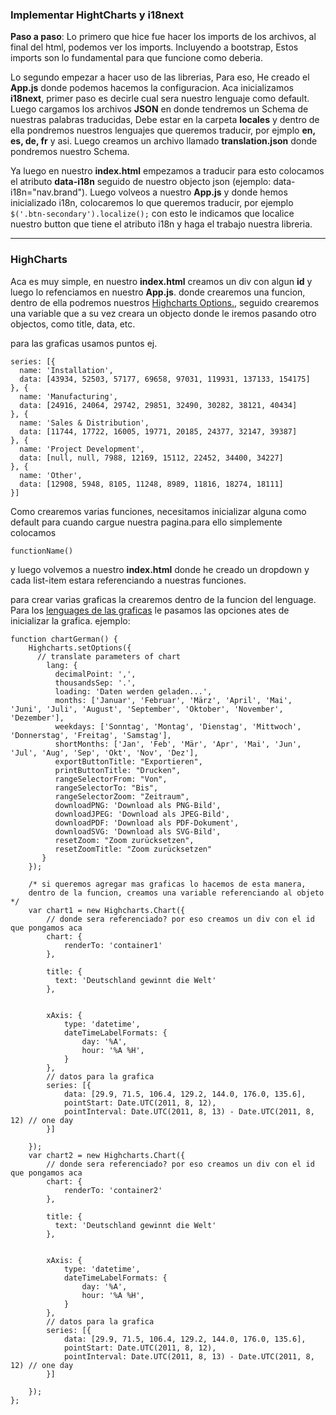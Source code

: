 ### Implementar HightCharts y i18next

**Paso a paso**: Lo primero que hice fue hacer los imports de los archivos, al final del html, podemos ver los imports.
Incluyendo a bootstrap, Estos imports son lo fundamental para que funcione como deberia.

Lo segundo empezar a hacer uso de las librerias, Para eso, He creado el **App.js** donde podemos hacemos la configuracion.
Aca inicializamos **i18next**, primer paso es decirle cual sera nuestro lenguaje como default. Luego cargamos los archivos **JSON**
en donde tendremos un Schema de nuestras palabras traducidas, Debe estar en la carpeta **locales** y dentro de ella pondremos nuestros lenguajes que queremos traducir,
por ejmplo **en, es, de, fr** y asi. Luego creamos un archivo llamado **translation.json** donde pondremos nuestro Schema.

Ya luego en nuestro **index.html** empezamos a traducir para esto colocamos el atributo **data-i18n** seguido de nuestro objecto json (ejemplo: data-i18n="nav.brand").
Luego volveos a nuestro **App.js** y donde hemos inicializado i18n, colocaremos lo que queremos traducir, por ejemplo `$('.btn-secondary').localize();` con esto le indicamos que localice nuestro button que tiene el atributo i18n y haga el trabajo nuestra libreria.

---

### HighCharts
Aca es muy simple, en nuestro **index.html** creamos un div con algun **id** y luego lo refenciamos en nuestro **App.js**.
donde crearemos una funcion, dentro de ella podremos nuestros [Highcharts Options.](https://www.highcharts.com/docs/getting-started/how-to-set-options), seguido
crearemos una variable que a su vez creara un objecto donde le iremos pasando otro objectos, como title, data, etc.

para las graficas usamos puntos ej.
```
series: [{
  name: 'Installation',
  data: [43934, 52503, 57177, 69658, 97031, 119931, 137133, 154175]
}, {
  name: 'Manufacturing',
  data: [24916, 24064, 29742, 29851, 32490, 30282, 38121, 40434]
}, {
  name: 'Sales & Distribution',
  data: [11744, 17722, 16005, 19771, 20185, 24377, 32147, 39387]
}, {
  name: 'Project Development',
  data: [null, null, 7988, 12169, 15112, 22452, 34400, 34227]
}, {
  name: 'Other',
  data: [12908, 5948, 8105, 11248, 8989, 11816, 18274, 18111]
}]
```

Como crearemos varias funciones, necesitamos inicializar alguna como default para cuando cargue nuestra pagina.para ello simplemente colocamos
```
functionName()
```

y luego volvemos a nuestro **index.html** donde he creado un dropdown y cada list-item estara referenciando a nuestras funciones.

para crear varias graficas la crearemos dentro de la funcion del lenguage. Para los [lenguages de las graficas](https://api.highcharts.com/highcharts/lang) le pasamos las opciones ates de inicializar la grafica. ejemplo:
```
function chartGerman() {
    Highcharts.setOptions({
      // translate parameters of chart
        lang: {
          decimalPoint: ',',
          thousandsSep: '.',
          loading: 'Daten werden geladen...',
          months: ['Januar', 'Februar', 'März', 'April', 'Mai', 'Juni', 'Juli', 'August', 'September', 'Oktober', 'November', 'Dezember'],
          weekdays: ['Sonntag', 'Montag', 'Dienstag', 'Mittwoch', 'Donnerstag', 'Freitag', 'Samstag'],
          shortMonths: ['Jan', 'Feb', 'Mär', 'Apr', 'Mai', 'Jun', 'Jul', 'Aug', 'Sep', 'Okt', 'Nov', 'Dez'],
          exportButtonTitle: "Exportieren",
          printButtonTitle: "Drucken",
          rangeSelectorFrom: "Von",
          rangeSelectorTo: "Bis",
          rangeSelectorZoom: "Zeitraum",
          downloadPNG: 'Download als PNG-Bild',
          downloadJPEG: 'Download als JPEG-Bild',
          downloadPDF: 'Download als PDF-Dokument',
          downloadSVG: 'Download als SVG-Bild',
          resetZoom: "Zoom zurücksetzen",
          resetZoomTitle: "Zoom zurücksetzen"
       }
    });

    /* si queremos agregar mas graficas lo hacemos de esta manera,
    dentro de la funcion, creamos una variable referenciando al objeto */
    var chart1 = new Highcharts.Chart({
        // donde sera referenciado? por eso creamos un div con el id que pongamos aca
        chart: {
            renderTo: 'container1'
        },

        title: {
          text: 'Deutschland gewinnt die Welt'
        },


        xAxis: {
            type: 'datetime',
            dateTimeLabelFormats: {
                day: '%A',
                hour: '%A %H',
            }
        },
        // datos para la grafica
        series: [{
            data: [29.9, 71.5, 106.4, 129.2, 144.0, 176.0, 135.6],
            pointStart: Date.UTC(2011, 8, 12),
            pointInterval: Date.UTC(2011, 8, 13) - Date.UTC(2011, 8, 12) // one day
        }]

    });
    var chart2 = new Highcharts.Chart({
        // donde sera referenciado? por eso creamos un div con el id que pongamos aca
        chart: {
            renderTo: 'container2'
        },

        title: {
          text: 'Deutschland gewinnt die Welt'
        },


        xAxis: {
            type: 'datetime',
            dateTimeLabelFormats: {
                day: '%A',
                hour: '%A %H',
            }
        },
        // datos para la grafica
        series: [{
            data: [29.9, 71.5, 106.4, 129.2, 144.0, 176.0, 135.6],
            pointStart: Date.UTC(2011, 8, 12),
            pointInterval: Date.UTC(2011, 8, 13) - Date.UTC(2011, 8, 12) // one day
        }]

    });
};

```
